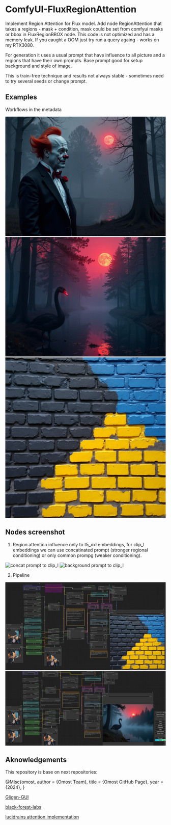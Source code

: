 # ComfyUI-FluxRegionAttention

Implement Region Attention for Flux model. Add node RegionAttention that takes a regions - mask + condition, mask could be set from comfyui masks or bbox in FluxRegionBBOX node. This code is not optimized and has a memory leak. If you caught a OOM just try run a query againg - works on my RTX3080.

For generation it uses a usual prompt that have influence to all picture and a regions that have their own prompts. Base prompt good for setup background and style of image.

This is train-free technique and results not always stable - sometimes need to try several seeds or change prompt.

## Examples

Workflows in the metadata

![clown in the forest](./examples/ComfyUI_00227_.png)
![black swan](./examples/ComfyUI_00229_.png)
![colored brick wall](./examples/ComfyUI_00245_.png)

## Nodes screenshot

1. Region attention influence only to t5_xxl embeddings, for clip_l embeddings we can use concatinated prompt (stronger regional conditioning) or only common prompg (weaker conditioning).

![concat prompt to clip_l](comfy_screenshot_2.png)
![background prompt to clip_l](comfy_screenshot_3.png)

2. Pipeline

![colored wall](./images/comfy_screenshot_4.png)
![black swan](./images/comfy_screenshot.png)


## Aknowledgements

This repository is base on next repositories:

@Misc{omost,
  author = {Omost Team},
  title  = {Omost GitHub Page},
  year   = {2024},
}

[Gligen-GUI](https://github.com/mut-ex/gligen-gui)

[black-forest-labs](https://github.com/black-forest-labs/flux)

[lucidrains attention implementation](https://github.com/lucidrains/memory-efficient-attention-pytorch)
